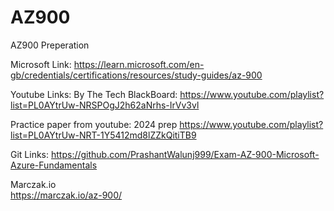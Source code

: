# AZ900
AZ900 Preperation


Microsoft Link:
  https://learn.microsoft.com/en-gb/credentials/certifications/resources/study-guides/az-900

Youtube Links:
  By The Tech BlackBoard:
    https://www.youtube.com/playlist?list=PL0AYtrUw-NRSPOgJ2h62aNrhs-IrVv3vl


Practice paper from youtube: 2024 prep
  https://www.youtube.com/playlist?list=PL0AYtrUw-NRT-1Y5412md8lZZkQitiTB9

Git Links:
  https://github.com/PrashantWalunj999/Exam-AZ-900-Microsoft-Azure-Fundamentals
  
Marczak.io  
https://marczak.io/az-900/
